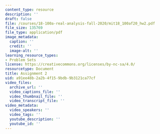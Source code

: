 ```yaml
---
content_type: resource
description: ''
draft: false
file: /courses/18-100a-real-analysis-fall-2020/mit18_100af20_hw2.pdf
file_size: 135769
file_type: application/pdf
image_metadata:
  caption: ''
  credit: ''
  image-alt: ''
learning_resource_types:
- Problem Sets
license: https://creativecommons.org/licenses/by-nc-sa/4.0/
resourcetype: Document
title: Assignment 2
uid: a91ee48b-2a2b-4f15-9bdb-9b3121ca77cf
video_files:
  archive_url: ''
  video_captions_file: ''
  video_thumbnail_file: ''
  video_transcript_file: ''
video_metadata:
  video_speakers: ''
  video_tags: ''
  youtube_description: ''
  youtube_id: ''
---
```


